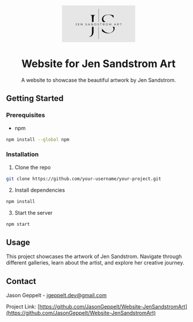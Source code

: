 <div align="center">
  <img src="assets/_images/logo.png" alt="logo" width="200" height="auto" />
  <h1>Website for Jen Sandstrom Art</h1>
  <p>A website to showcase the beautiful artwork by Jen Sandstrom.</p>
</div>

## Getting Started

### Prerequisites

- npm

```bash
npm install --global npm
```

### Installation

1. Clone the repo

```bash
git clone https://github.com/your-username/your-project.git
```

2. Install dependencies

```bash
npm install
```

3. Start the server

```bash
npm start
```

## Usage

This project showcases the artwork of Jen Sandstrom. Navigate through different galleries, learn about the artist, and explore her creative journey.

## Contact

Jason Geppelt  -  jgeppelt.dev@gmail.com

Project Link: [https://github.com/JasonGeppelt/Website-JenSandstromArt](https://github.com/JasonGeppelt/Website-JenSandstromArt)